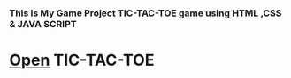 ### This is My Game Project TIC-TAC-TOE game using HTML ,CSS & JAVA SCRIPT

# [Open](https://student-milanmandal.github.io/Tic-Tac-Toe/) TIC-TAC-TOE
